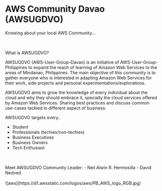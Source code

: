 # AWS Community Davao (AWSUGDVO)

Knowing about your local AWS Community...

<br>
<br>
What is AWSUGDVO?

AWSUGDVO (AWS-User-Group-Davao) is an initiative of AWS-User-Group-Philippines to expand the reach of learning of Amazon Web Services to the areas of Mindanao, Philippines. The main objective of this community is to gather everyone who is interested in adapting Amazon Web Services for their work, side projects and personal experimentations/explorations.

AWSUGDVO aims to grow the knowledge of every individual about the cloud and why they should embrace it, specially the cloud services offered by Amazon Web Services. Sharing best practices and discuss common use-cases tackled in different aspect of business.

AWSUGDVO targets every..
- Student
- Professionals (techies/non-techies)
- Business Executives
- Business Owners
- Tech Enthusiast

<br>
<br>
Meet AWSUGDVO Community Leader:
- Neil Alwin R. Hermosilla
- David Nedved

<br>
<br>
![aws](https://d1.awsstatic.com/logos/aws/PB_AWS_logo_RGB.jpg)
